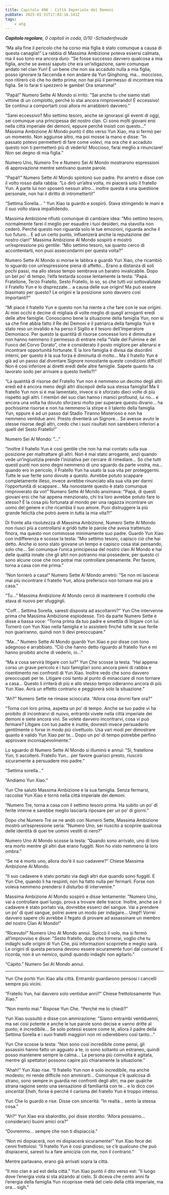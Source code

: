 ```yaml
---
title: Capitolo 498 - Città Imperiale dei Demoni
pubDate: 2025-01-31T17:03:16.141Z
tags:
    - atg
---
```



<em><strong>Capitolo regolare</strong>,
0 capitoli in coda, 0/10
-Schadenfreude</em>


“Ma alla fine il pericolo che ha corso mia figlia è stato comunque a causa di questa canaglia!” La rabbia di Massima Ambizione poteva essersi calmata, ma il suo tono era ancora duro: ”Se fosse successo davvero qualcosa a mia figlia, anche se avessi saputo che era un’istigazione, sarei comunque andato nel clan Yun! È un bene che non sia accaduto nulla a mia figlia, posso ignorare la faccenda e non andare da Yun Qinghong, ma… moccioso, non ritirerò ciò che ho detto prima; non hai più il permesso di incontrare mia figlia. Se lo farai ti spezzerò le gambe! Ora smamma!”


“Papà!” Numero Sette Al Mondo si irritò: ”Sai anche tu che siamo stati vittime di un complotto, perché lo stai ancora rimproverando! È eccessivo! Se continui a comportarti così allora mi arrabbierò davvero.”


“Sarei eccessivo? Mio settimo tesoro, anche se ignorassi gli eventi di oggi, sei comunque una principessa del nostro clan. Ci sono molti giovani eroi nella città imperiale dei demoni, eppure perché insisti con questo…” Massima Ambizione Al Mondo puntò il dito verso Yun Xiao, ma si fermò per un momento. Non aggiunse altro, ma poi mosse la mano e disse: ”In passato potevo permetterti di fare come volevi, ma ora che è accaduto questo non ti permetterò più di vederlo! Moccioso, farai meglio a rinunciare! Non sei degno di mia figlia.”


Numero Uno, Numero Tre e Numero Sei Al Mondo mostrarono espressioni di approvazione mentre sentivano queste parole.


“Papà!!” Numero Sette Al Mondo spintonò suo padre. Poi arretrò e disse con il volto rosso dalla rabbia: ”Lo dirò un’altra volta, mi piacerà solo il fratello Yun. A parte lui non sposerò nessun altro… inoltre questa è una questione personale, non hai il diritto di intrometterti!”


“Settima Sorella... “ Yun Xiao la guardò e sospirò. Stava stringendo le mani e il suo volto stava impallidendo.


Massima Ambizione rifiutò comunque di cambiare idea: ”Mio settimo tesoro, normalmente farei il meglio per esaudire i tuoi desideri, ma stavolta non cederò. Perché questo non riguarda solo le tue emozioni, riguarda anche il tuo futuro… E ad un certo punto, influenzerà anche la reputazione del nostro clan!” Massima Ambizione Al Mondo sospirò e mostrò un’espressione più gentile: ”Mio settimo tesoro, sai quanto cerco di accontentarti, non puoi assecondarmi per questa volta?”


Numero Sette Al Mondo si morse le labbra e guardò Yun Xiao, che ricambiò lo sguardo con un’espressione piena di affetto… Erano a distanza di soli pochi passi, ma allo stesso tempo sembrava un baratro invalicabile. Dopo un bel po’ di tempo, l’elfa testarda scosse lentamente la testa: ”Papà. Fratellone, Terzo Fratello, Sesto Fratello, lo so, so che tutti voi sottovalutate il Fratello Yun e lo disprezzate… a causa delle sue origini! Ma può essere biasimato per questo? Le origini e la posizione sono davvero così importanti?”


“Mi piace il fratello Yun e questo non ha niente a che fare con le sue origini. Ai miei occhi è decine di migliaia di volte meglio di quegli arroganti eredi delle altre famiglie. Conosciamo bene la situazione della famiglia Yun, non si sa che fine abbia fatto il Re dei Demoni e il patriarca della famiglia Yun è stato reso un invalido e ha perso il Sigillo e il tesoro dell’Imperatore Demoniaco. Per questo la quantità di risorse concesse loro è diminuita e non hanno nemmeno il permesso di entrare nella “Valle del Fulmine e del Fuoco del Corvo Dorato”, che è considerato il posto migliore per allenarsi e incontrare opportunità fortunate. E la loro famiglia è divisa dai disordini interni, per questo è la sua forza è diminuita di molto… Ma il fratello Yun è già ad un passo dal diventare Signore nonostante queste condizioni difficili! Non è così inferiore ai diretti eredi delle altre famiglie. Sapete quanto ha lavorato sodo per arrivare a questo livello?!”


“La quantità di risorse del Fratello Yun non è nemmeno un decimo degli altri eredi ed è ancora meno degli altri discepoli della sua stessa famiglia! Ma il fratello Yun non si è mai lamentato, invece si è sforzato dieci volte di più rispetto agli altri. I membri del suo clan hanno i manici profound, lui no… e ancora una volta ha dovuto sforzarsi molto per superare questo divario… ha pochissime risorse e non ha nemmeno la stirpe e il talento della famiglia Yun, eppure è ad un passo dal Stadio Tiranno Misterioso e non ha nemmeno ventidue anni. Presto diventerà un Signore… Se avesse avuto le stesse risorse degli altri, credo che i suoi risultati non sarebbero inferiori a quelli del Sesto Fratello!”


Numero Sei Al Mondo: ”...”


“Inoltre il fratello Yun è così gentile che non ha mai contato sulla sua posizione per maltrattare gli altri. Non è mai stato arrogante, anzi quando vede un’ingiustizia prende l’iniziativa per cercare di rimediare… So che tutti questi punti non sono degni nemmeno di uno sguardo da parte vostra, ma… quando ero in pericolo, il Fratello Yun ha usato la sua vita per proteggermi. Tutte le sue ferite sono dovute a questo. Avrebbe potuto scappare completamente illeso, invece avrebbe rinunciato alla sua vita per darmi l’opportunità di scappare… Ma nonostante questo è stato comunque rimproverato da voi!” Numero Sette Al Mondo ansimava: ”Papà, di questi giovani eroi che hai appena menzionato, chi tra loro avrebbe potuto fare lo stesso?
È la cosa più fortunata al mondo per una ragazza incontrare un uomo del genere e che ricambia il suo amore. Puoi distruggere la più grande felicità che potrò avere in tutta la mia vita?!”


Di fronte alla risolutezza di Massima Ambizione, Numero Sette Al Mondo non riuscì più a controllarsi e gridò tutte le parole che aveva trattenuto finora, ma questo non commosse minimamente suo padre. Guardò Yun Xiao con indifferenza e scosse la testa: ”Mio settimo tesoro, capisco ciò che hai detto. Anche io sono stato giovane un tempo e capisco cosa stai pensando, solo che… Sei comunque l’unica principessa del nostro clan Al Mondo e hai delle qualità innate che gli altri non potranno mai possedere, per questo ci sono alcune cose che non potrai mai controllare pienamente. Per favore, torna a casa con me prima.”


“Non tornerò a casa!” Numero Sette Al Mondo arretrò: ”Se non mi lascerai mai più incontrare il fratello Yun, allora preferisco non tornare mai più a casa.”


“Tu…” Massima Ambizione Al Mondo cercò di mantenere il controllo che stava di nuovo per sfuggirgli.


“Coff… Settima Sorella, saresti disposta ad ascoltarmi?” Yun Che intervenne prima che Massima Ambizione esplodesse. Tirò da parte Numero Sette e disse a bassa voce: ”Torna prima da tuo padre e smettila di litigare con lui. Tornerò con Yun Xiao nella famiglia e lo assisterò finché tutte le sue ferite non guariranno, quindi non ti devi preoccupare.”


“Ma…” Numero Sette Al Mondo guardò Yun Xiao e poi disse con tono sdegnoso e arrabbiato.
“Ciò che hanno detto riguardo al fratello Yun e mi hanno proibito anche di vederlo, io…”


“Ma a cosa servirà litigare con lui?” Yun Che scosse la testa. “Hai appena corso un grave pericolo e i tuoi famigliari sono ancora pieni di rabbia e risentimento nei confronti di Yun Xiao. Inoltre vedo che sono davvero preoccupati per te. Litigare così tanto al punto di minacciare di non tornare a casa… Questo li irriterà di più e allo stesso tempo odieranno ancora di più Yun Xiao. Avrà un effetto contrario e peggiorerà solo la situazione.”


“Ah?” Numero Sette ne rimase scioccata. “Allora cosa dovrei fare ora?”


“Torna con loro prima, aspetta un po’ di tempo. Anche se tuo padre vi ha proibito di incontrarvi di nuovo, entrambi vivete nella città imperiale dei demoni e siete ancora vivi. Se volete davvero incontrarvi, cosa vi può fermare? Litigare con tuo padre è inutile, dovresti invece persuaderlo gentilmente o forse in modo più civettuolo. Usa vari modi per dimostrare quanto è valido Yun Xiao per te… Dopo un po’ di tempo potrebbe perfino approvare inconsapevolmente.”


Lo sguardo di Numero Sette Al Mondo si illuminò e annuì: ”Sì, fratellone Yun, ti ascolterò. Fratello Yun… per favore guarisci presto, riuscirò sicuramente a persuadere mio padre.”


“Settima sorella…”


“Andiamo Yun Xiao.”


Yun Che salutò Massima Ambizione e la sua famiglia. Senza fermarsi, raccolse Yun Xiao e tornò nella città imperiale dei demoni.


“Numero Tre, torna a casa con il settimo tesoro prima. Ha subito un po’ di ferite interne e sarebbe meglio lasciarla riposare per un po’ di giorni.”


Dopo che Numero Tre se ne andò con Numero Sette, Massima Ambizione mostrò un’espressione seria: ”Numero Uno, sei riuscito a scoprire qualcosa delle identità di quei tre uomini vestiti di nero?”


Numero Uno Al Mondo scosse la testa: ”Quando sono arrivato, uno di loro era morto mentre gli altri due erano fuggiti. Non ho visto nemmeno la loro ombra.”


“Se ne è morto uno, allora dov’è il suo cadavere?” Chiese Massima Ambizione Al Mondo.


“Il suo cadavere è stato portato via dagli altri due quando sono fuggiti. E Yun Che, quando li ha respinti, non ha fatto nulla per fermarli. Forse non voleva nemmeno prendersi il disturbo di intervenire.”


Massima Ambizione Al Mondo sospirò e disse lentamente: ”Numero Uno, vai a controllare quel luogo, prova a trovare delle tracce. Inoltre, anche se il cadavere è stato portato via, dovrebbe esserci del sangue. Vai a prendere un po’ di quel sangue, potrei avere un modo per indagare… Umpf! Vorrei davvero sapere chi avrebbe il fegato di provare ad assassinare un membro del nostro Clan Al Mondo!”


“Ricevuto!” Numero Uno Al Mondo annuì. Spiccò il volo, ma si fermò all’improvviso e disse: ”Sesto fratello, dopo che tornerai, voglio che tu indaghi sulle origini di Yun Che, più informazioni scoprirete e meglio sarà. Le origini di questa persona devono essere sicuramente fuori dal comune! E ricorda, non è un nemico, quindi quando indaghi non agitarlo.”


“Capito.” Numero Sei Al Mondo annuì.


---


Yun Che portò Yun Xiao alla città. Entrambi guardarono pensosi i cancelli sempre più vicini.


“Fratello Yun, hai davvero solo ventidue anni?” Chiese frettolosamente Yun Xiao.”


“Non mento mai.” Rispose Yun Che. “Perché me lo chiedi?”


Yun Xiao sussultò e disse con ammirazione: ”Siamo entrambi ventiduenni, ma sei così potente e anche le tue parole sono decise e vanno dritte al punto; è incredibile… Se solo potessi essere come te, allora il padre della Settima Sorella e i suoi fratelli maggiori non mi odierebbero così tanto…”


Yun Che scosse la testa: ”Non sono così incredibile come pensi, gli assassini hanno fatto un agguato a te, io sono soltanto un estraneo, quindi posso mantenere sempre la calma… La persona più coinvolta è agitata, mentre gli spettatori possono capire più chiaramente la situazione.”


“Ahah!” Yun Xiao rise. “Il fratello Yun non è solo incredibile, ma anche modesto; mi rende difficile non ammirarti… Comunque c’è qualcosa di strano, sono sempre in guardia nei confronti degli altri, ma per qualche strana ragione sento una sensazione di familiarità con te… e lo dico con sincerità! Eheh, forse è perchè il carisma del fratello Yun è troppo intenso.


Yun Che lo guardò e rise. Disse con sincerità: ”In realtà… sento la stessa cosa.”


“Ah?” Yun Xiao era sbalordito, poi disse stordito: ”Allora possiamo… considerarci buoni amici ora?”


“Dovremmo… sempre che non ti dispiaccia.”


“Non mi dispiacerà, non mi dispiacerà sicuramente!” Yun Xiao fece dei cenni frettolosi: ”Il fratello Yun è così grandioso; se c’è qualcuno che può dispiacersi, saresti tu a fare amicizia con me, non il contrario.”


Mentre parlavano, erano già arrivati sopra la città.


“Il mio clan è ad est della città.” Yun Xiao puntò il dito verso est: ”Il luogo dove l’energia viola si sta alzando al cielo. Si diceva che cento anni fa l’energia della famiglia Yun ricoprisse metà del cielo della città imperiale, ma ora… sigh.”
                                


                                




